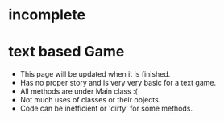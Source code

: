 # incomplete
# text based Game
* This page will be updated when it is finished.
* Has no proper story and is very very basic for a text game.
* All methods are under Main class :(
* Not much uses of classes or their objects.
* Code can be inefficient or 'dirty' for some methods.
